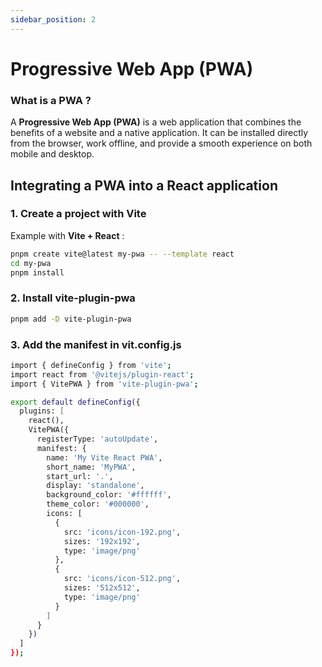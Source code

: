 ```yaml
---
sidebar_position: 2
---
```


# Progressive Web App (PWA)

### What is a PWA ?

A **Progressive Web App (PWA)** is a web application that combines the benefits of a website and a native application.
It can be installed directly from the browser, work offline, and provide a smooth experience on both mobile and desktop. 

## Integrating a PWA into a React application

### 1. Create a project with Vite

Example with **Vite + React** :  

```bash
pnpm create vite@latest my-pwa -- --template react
cd my-pwa
pnpm install
```
### 2. Install vite-plugin-pwa

```bash
pnpm add -D vite-plugin-pwa
```

### 3. Add the manifest in vit.config.js

```bash
import { defineConfig } from 'vite';
import react from '@vitejs/plugin-react';
import { VitePWA } from 'vite-plugin-pwa';

export default defineConfig({
  plugins: [
    react(),
    VitePWA({
      registerType: 'autoUpdate',
      manifest: {
        name: 'My Vite React PWA',
        short_name: 'MyPWA',
        start_url: '.',
        display: 'standalone',
        background_color: '#ffffff',
        theme_color: '#000000',
        icons: [
          {
            src: 'icons/icon-192.png',
            sizes: '192x192',
            type: 'image/png'
          },
          {
            src: 'icons/icon-512.png',
            sizes: '512x512',
            type: 'image/png'
          }
        ]
      }
    })
  ]
});
```